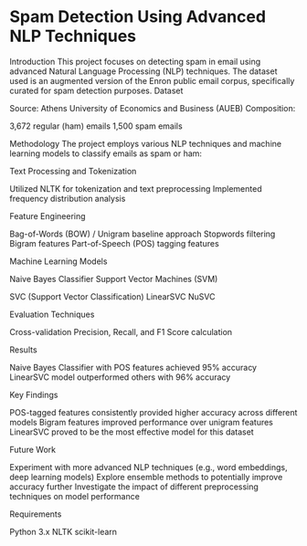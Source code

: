 # Spam Detection Using Advanced NLP Techniques
Introduction
This project focuses on detecting spam in email using advanced Natural Language Processing (NLP) techniques. The dataset used is an augmented version of the Enron public email corpus, specifically curated for spam detection purposes.
Dataset

Source: Athens University of Economics and Business (AUEB)
Composition:

3,672 regular (ham) emails
1,500 spam emails



Methodology
The project employs various NLP techniques and machine learning models to classify emails as spam or ham:

Text Processing and Tokenization

Utilized NLTK for tokenization and text preprocessing
Implemented frequency distribution analysis


Feature Engineering

Bag-of-Words (BOW) / Unigram baseline approach
Stopwords filtering
Bigram features
Part-of-Speech (POS) tagging features


Machine Learning Models

Naive Bayes Classifier
Support Vector Machines (SVM)

SVC (Support Vector Classification)
LinearSVC
NuSVC




Evaluation Techniques

Cross-validation
Precision, Recall, and F1 Score calculation



Results

Naive Bayes Classifier with POS features achieved 95% accuracy
LinearSVC model outperformed others with 96% accuracy

Key Findings

POS-tagged features consistently provided higher accuracy across different models
Bigram features improved performance over unigram features
LinearSVC proved to be the most effective model for this dataset

Future Work

Experiment with more advanced NLP techniques (e.g., word embeddings, deep learning models)
Explore ensemble methods to potentially improve accuracy further
Investigate the impact of different preprocessing techniques on model performance

Requirements

Python 3.x
NLTK
scikit-learn
